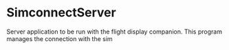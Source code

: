 # SimconnectServer

Server application to be run with the flight display companion. This program manages the connection with the sim
